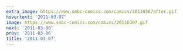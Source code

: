 ```yaml
---
extra_image: https://www.smbc-comics.com/comics/20110307after.gif
hovertext: '2011-03-07'
image: https://www.smbc-comics.com/comics/20110307.gif
next: '2011-03-08'
prev: '2011-03-06'
title: '2011-03-07'
---
```

